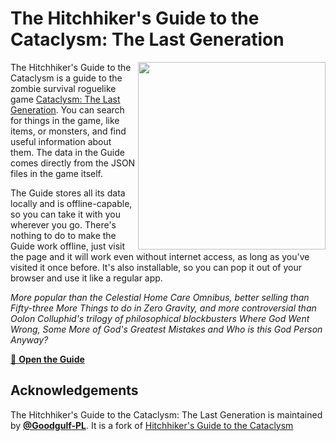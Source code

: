 # The Hitchhiker's Guide to the Cataclysm: The Last Generation

<img src="src/assets/dont_panic.png" width=300 align="right" />

The Hitchhiker's Guide to the Cataclysm is a guide to the zombie survival roguelike game [Cataclysm: The Last Generation](https://github.com/Cataclysm-TLG/Cataclysm-TLG). You can search for things in the game, like items, or monsters, and find useful information about them. The data in the Guide comes directly from the JSON files in the game itself.

The Guide stores all its data locally and is offline-capable, so you can take it with you wherever you go. There's nothing to do to make the Guide work offline, just visit the page and it will work even without internet access, as long as you've visited it once before. It's also installable, so you can pop it out of your browser and use it like a regular app.

_More popular than the Celestial Home Care Omnibus, better selling than Fifty-three More Things to do in Zero Gravity, and more controversial than Oolon Colluphid's trilogy of philosophical blockbusters Where God Went Wrong, Some More of God's Greatest Mistakes and Who is this God Person Anyway?_

[📕 **Open the Guide**](https://ctlg-guide.org)

## Acknowledgements

The Hitchhiker's Guide to the Cataclysm: The Last Generation is maintained by [**@Goodgulf-PL**](https://github.com/Goodgulf-PL). It is a fork of [Hitchhiker's Guide to the Cataclysm](https://cdda-guide.nornagon.net)
